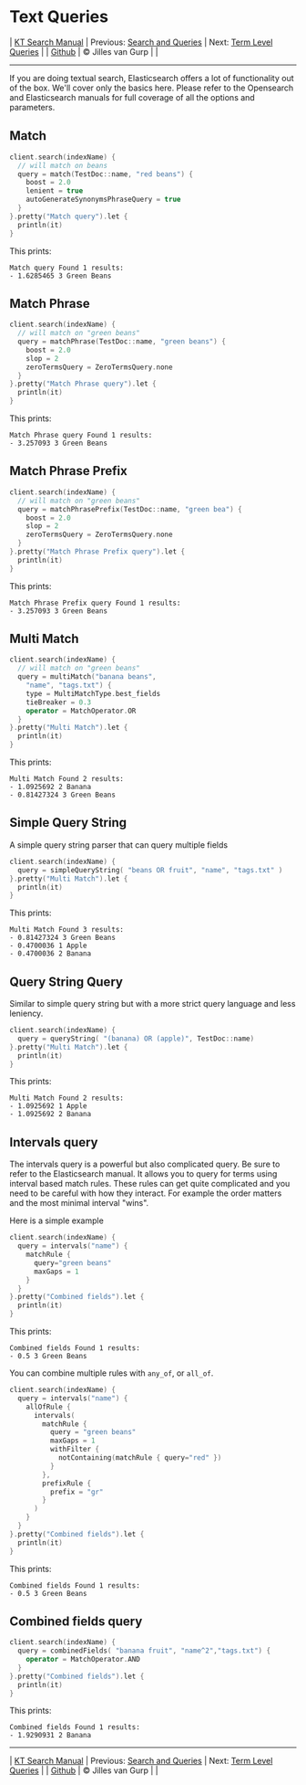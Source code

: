 # Text Queries 

| [KT Search Manual](README.md) | Previous: [Search and Queries](Search.md) | Next: [Term Level Queries](TermLevelQueries.md) |
| [Github](https://github.com/jillesvangurp/kt-search) | &copy; Jilles van Gurp |  |

---                

If you are doing textual search, Elasticsearch offers a lot of functionality out of the box. We'll cover only
the basics here. Please refer to the Opensearch and Elasticsearch manuals for full coverage of all the options 
and parameters.

## Match

```kotlin
client.search(indexName) {
  // will match on beans
  query = match(TestDoc::name, "red beans") {
    boost = 2.0
    lenient = true
    autoGenerateSynonymsPhraseQuery = true
  }
}.pretty("Match query").let {
  println(it)
}
```

This prints:

```text
Match query Found 1 results:
- 1.6285465 3 Green Beans
```

## Match Phrase

```kotlin
client.search(indexName) {
  // will match on "green beans"
  query = matchPhrase(TestDoc::name, "green beans") {
    boost = 2.0
    slop = 2
    zeroTermsQuery = ZeroTermsQuery.none
  }
}.pretty("Match Phrase query").let {
  println(it)
}
```

This prints:

```text
Match Phrase query Found 1 results:
- 3.257093 3 Green Beans
```

## Match Phrase Prefix

```kotlin
client.search(indexName) {
  // will match on "green beans"
  query = matchPhrasePrefix(TestDoc::name, "green bea") {
    boost = 2.0
    slop = 2
    zeroTermsQuery = ZeroTermsQuery.none
  }
}.pretty("Match Phrase Prefix query").let {
  println(it)
}
```

This prints:

```text
Match Phrase Prefix query Found 1 results:
- 3.257093 3 Green Beans
```

## Multi Match

```kotlin
client.search(indexName) {
  // will match on "green beans"
  query = multiMatch("banana beans",
    "name", "tags.txt") {
    type = MultiMatchType.best_fields
    tieBreaker = 0.3
    operator = MatchOperator.OR
  }
}.pretty("Multi Match").let {
  println(it)
}
```

This prints:

```text
Multi Match Found 2 results:
- 1.0925692 2 Banana
- 0.81427324 3 Green Beans
```

## Simple Query String

A simple query string parser that can query multiple fields

```kotlin
client.search(indexName) {
  query = simpleQueryString( "beans OR fruit", "name", "tags.txt" )
}.pretty("Multi Match").let {
  println(it)
}
```

This prints:

```text
Multi Match Found 3 results:
- 0.81427324 3 Green Beans
- 0.4700036 1 Apple
- 0.4700036 2 Banana
```

## Query String Query

Similar to simple query string but with a more strict query language and less leniency.

```kotlin
client.search(indexName) {
  query = queryString( "(banana) OR (apple)", TestDoc::name)
}.pretty("Multi Match").let {
  println(it)
}
```

This prints:

```text
Multi Match Found 2 results:
- 1.0925692 1 Apple
- 1.0925692 2 Banana
```

## Intervals query

The intervals query is a powerful but also complicated query. Be sure to refer to the Elasticsearch
manual. It allows you to query for terms using interval based match rules. These rules can get
quite complicated and you need to be careful with how they interact. For example the order matters
and the most minimal interval "wins". 

Here is a simple example

```kotlin
client.search(indexName) {
  query = intervals("name") {
    matchRule {
      query="green beans"
      maxGaps = 1
    }
  }
}.pretty("Combined fields").let {
  println(it)
}
```

This prints:

```text
Combined fields Found 1 results:
- 0.5 3 Green Beans
```

You can combine multiple rules with `any_of`, or `all_of`.

```kotlin
client.search(indexName) {
  query = intervals("name") {
    allOfRule {
      intervals(
        matchRule {
          query = "green beans"
          maxGaps = 1
          withFilter {
            notContaining(matchRule { query="red" })
          }
        },
        prefixRule {
          prefix = "gr"
        }
      )
    }
  }
}.pretty("Combined fields").let {
  println(it)
}
```

This prints:

```text
Combined fields Found 1 results:
- 0.5 3 Green Beans
```

## Combined fields query

```kotlin
client.search(indexName) {
  query = combinedFields( "banana fruit", "name^2","tags.txt") {
    operator = MatchOperator.AND
  }
}.pretty("Combined fields").let {
  println(it)
}
```

This prints:

```text
Combined fields Found 1 results:
- 1.9290931 2 Banana
```



---

| [KT Search Manual](README.md) | Previous: [Search and Queries](Search.md) | Next: [Term Level Queries](TermLevelQueries.md) |
| [Github](https://github.com/jillesvangurp/kt-search) | &copy; Jilles van Gurp |  |